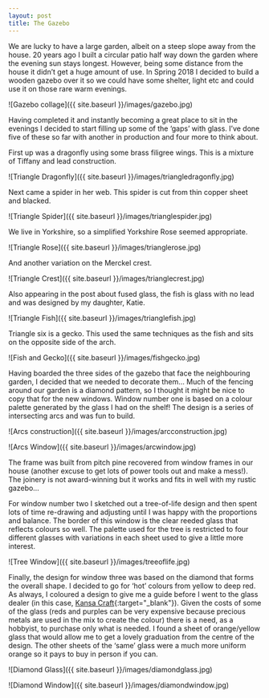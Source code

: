 ```yaml
---
layout: post
title: The Gazebo
---
```


We are lucky to have a large garden, albeit on a steep slope away from the house.  20 years ago I built a circular patio half way down the garden where the evening sun stays longest. However, being some distance from the house it didn’t get a huge amount of use. In Spring 2018 I decided to build a wooden gazebo over it so we could have some shelter, light etc and could use it on those rare warm evenings.

![Gazebo collage]({{ site.baseurl }}/images/gazebo.jpg)

Having completed it and instantly becoming a great place to sit in the evenings I decided to start filling up some of the ‘gaps’ with glass. I’ve done five of these so far with another in production and four more to think about.

First up was a dragonfly using some brass filigree wings. This is a mixture of Tiffany and lead construction.

![Triangle Dragonfly]({{ site.baseurl }}/images/triangledragonfly.jpg)

Next came a spider in her web. This spider is cut from thin copper sheet and blacked.

![Triangle Spider]({{ site.baseurl }}/images/trianglespider.jpg)

We live in Yorkshire, so a simplified Yorkshire Rose seemed appropriate.

![Triangle Rose]({{ site.baseurl }}/images/trianglerose.jpg)

And another variation on the Merckel crest.

![Triangle Crest]({{ site.baseurl }}/images/trianglecrest.jpg)


Also appearing in the post about fused glass, the fish is glass with no lead and was designed by my daughter, Katie.

![Triangle Fish]({{ site.baseurl }}/images/trianglefish.jpg)

Triangle six is a gecko. This used the same techniques as the fish and sits on the opposite side of the arch.

![Fish and Gecko]({{ site.baseurl }}/images/fishgecko.jpg)

Having boarded the three sides of the gazebo that face the neighbouring garden, I decided that we needed to decorate them… Much of the fencing around our garden is a diamond pattern, so I thought it might be nice to copy that for the new windows. 
Window number one is based on a colour palette generated by the glass I had on the shelf! The design is a series of intersecting arcs and was fun to build.

![Arcs construction]({{ site.baseurl }}/images/arcconstruction.jpg)

![Arcs Window]({{ site.baseurl }}/images/arcwindow.jpg)

The frame was built from pitch pine recovered from window frames in our house (another excuse to get lots of power tools out and make a mess!). The joinery is not award-winning but it works and fits in well with my rustic gazebo…

For window number two I sketched out a tree-of-life design and then spent lots of time re-drawing and adjusting until I was happy with the proportions and balance. The border of this window is the clear reeded glass that reflects colours so well. The palette used for the tree is restricted to four different glasses with variations in each sheet used to give a little more interest.

![Tree Window]({{ site.baseurl }}/images/treeoflife.jpg)

Finally, the design for window three was based on the diamond that forms the overall shape. I decided to go for ‘hot’ colours from yellow to deep red. As always, I coloured a design to give me a guide before I went to the glass dealer (in this case, [Kansa Craft]( https://www.kansacraft.co.uk/stainedglass18/upload/){:target="_blank"}). Given the costs of some of the glass (reds and purples can be very expensive because precious metals are used in the mix to create the colour) there is a need, as a hobbyist, to purchase only what is needed. I found a sheet of orange/yellow glass that would allow me to get a lovely graduation from the centre of the design. The other sheets of the ‘same’ glass were a much more uniform orange so it pays to buy in person if you can.

![Diamond Glass]({{ site.baseurl }}/images/diamondglass.jpg)

![Diamond Window]({{ site.baseurl }}/images/diamondwindow.jpg)
